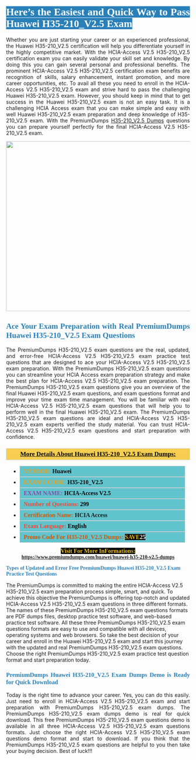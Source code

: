 <h1 style="text-align: justify;"><span style="color:#ffffff;"><span style="font-family:Georgia,serif;"><strong><span style="background-color:#2980b9;">Here’s the Easiest and Quick Way to Pass Huawei H35-210_V2.5 Exam</span></strong></span></span></h1>

<p style="text-align: justify;">Whether you are just starting your career or an experienced professional, the Huawei H35-210_V2.5 certification will help you differentiate yourself in the highly competitive market. With the HCIA-Access V2.5 H35-210_V2.5 certification exam you can easily validate your skill set and knowledge. By doing this you can gain several personal and professional benefits. The prominent HCIA-Access V2.5 H35-210_V2.5 certification exam benefits are recognition of skills, salary enhancement, instant promotion, and more career opportunities, etc. To avail all these you need to enroll in the HCIA-Access V2.5 H35-210_V2.5 exam and strive hard to pass the challenging Huawei H35-210_V2.5 exam. However, you should keep in mind that to get success in the Huawei H35-210_V2.5 exam is not an easy task. It is a challenging HCIA Access exam that you can make simple and easy with well Huawei H35-210_V2.5 exam preparation and deep knowledge of H35-210_V2.5 exam. With the PremiumDumps <a href="https://www.premiumdumps.com/huawei/huawei-h35-210-v2.5-dumps">H35-210_V2.5 Dumps</a> questions you can prepare yourself perfectly for the final HCIA-Access V2.5 H35-210_V2.5 exam.</p>

<p style="text-align: center;"><a href="https://www.premiumdumps.com/huawei/huawei-h35-210-v2.5-dumps"><img alt="" src="https://i.imgur.com/KJGzbJ2.jpeg" style="width: 700px; height: 465px;" /></a></p>

<h2 style="text-align: justify;"><span style="color:#2980b9;"><span style="font-family:Georgia,serif;"><strong>Ace Your Exam Preparation with Real PremiumDumps Huawei H35-210_V2.5 Exam Questions</strong></span></span></h2>

<p style="text-align: justify;">The PremiumDumps H35-210_V2.5 exam questions are the real, updated, and error-free HCIA-Access V2.5 H35-210_V2.5 exam practice test questions that are designed to ace your HCIA-Access V2.5 H35-210_V2.5 exam preparation. With the PremiumDumps H35-210_V2.5 exam questions you can streamline your HCIA Access exam preparation strategy and make the best plan for HCIA-Access V2.5 H35-210_V2.5 exam preparation. The PremiumDumps H35-210_V2.5 exam questions give you an overview of the final Huawei H35-210_V2.5 exam questions, and exam questions format and improve your time exam time management. You will be familiar with real HCIA-Access V2.5 H35-210_V2.5 exam questions that will help you to perform well in the final Huawei H35-210_V2.5 exam. The PremiumDumps H35-210_V2.5 exam questions are ideal and HCIA-Access V2.5 H35-210_V2.5 exam experts verified the study material. You can trust HCIA-Access V2.5 H35-210_V2.5 exam questions and start preparation with confidence.</p>

<h3 style="background: #f7ce50; border: 1px solid rgb(204, 204, 204); padding: 5px 10px; text-align: center;"><span style="font-family:Georgia,serif;"><u><u><span style="color:#000000;"><span style="font-size:11pt"><span style="line-height:normal"><b><span style="font-size:13.0pt"><span cambria="">More Details About Huawei H35-210_V2.5 Exam Dumps:</span></span></b></span></span></span></u></u></span></h3>

<ul>
	<li style="margin:0cm 10pt">
	<div style="background:#61c4cd; border: 1px solid rgb(204, 204, 204); padding: 5px 10px; text-align: justify;"><span style="font-family:Georgia,serif;"><span style="font-size:11pt"><span style="line-height:normal"><b><span style="font-size:12.0pt"><span new="" roman="" times=""><span style="color:#f39c12;">VENDOR:</span> <span style="color:#000000;">Huawei</span></span></span></b></span></span></span></div>
	</li>
	<li style="margin:0cm 10pt">
	<div style="background: #61c4cd; border: 1px solid rgb(204, 204, 204); padding: 5px 10px; text-align: justify;"><span style="font-family:Georgia,serif;"><span style="font-size:11pt"><span style="line-height:normal"><b><span style="font-size:12.0pt"><span new="" roman="" times=""><span style="color:#f39c12;">EXAM CCODE:</span> <span style="color:#000000;">H35-210_V2.5</span></span></span></b></span></span></span></div>
	</li>
	<li style="margin:0cm 10pt">
	<div style="background: #61c4cd; border: 1px solid rgb(204, 204, 204); padding: 5px 10px; text-align: justify;"><span style="font-family:Georgia,serif;"><span style="font-size:11pt"><span style="line-height:normal"><b><span style="font-size:12.0pt"><span new="" roman="" times=""><span style="color:#8e44ad;">EXAM NAME:</span> <span style="color:#000000;">HCIA-Access V2.5</span></span></span></b></span></span></span></div>
	</li>
	<li style="margin:0cm 10pt">
	<div style="background: #61c4cd; border: 1px solid rgb(204, 204, 204); padding: 5px 10px;"><span style="font-family:Georgia,serif;"><span style="font-size:11pt"><span style="line-height:normal"><b><span style="font-size:12.0pt"><span new="" roman="" times=""><span style="color:#e74c3c;">Number of Questions:</span><span style="color:#000000;"><span style="color:#f1c40f;"> </span>299</span></span></span></b></span></span></span></div>
	</li>
	<li style="margin:0cm 10pt">
	<div style="background: #61c4cd; border: 1px solid rgb(204, 204, 204); padding: 5px 10px; text-align: justify;"><span style="font-family:Georgia,serif;"><span style="font-size:11pt"><span style="line-height:normal"><b><span style="font-size:12.0pt"><span new="" roman="" times=""><span style="color:#d35400;">Certification Name:</span> HCIA Access</span></span></b></span></span></span></div>
	</li>
	<li style="margin:0cm 10pt">
	<div style="background: #61c4cd; border: 1px solid rgb(204, 204, 204); padding: 5px 10px; text-align: justify;"><span style="font-family:Georgia,serif;"><span style="font-size:11pt"><span style="line-height:normal"><b><span style="font-size:12.0pt"><span new="" roman="" times=""><span style="color:#e74c3c;">Exam Language:</span> <span style="color:#000000;">English</span></span></span></b></span></span></span></div>
	</li>
	<li style="margin:0cm 10pt">
	<div style="background: #61c4cd; border: 1px solid rgb(204, 204, 204); padding: 5px 10px;"><span style="font-family:Georgia,serif;"><span style="font-size:11pt"><span style="line-height:normal"><b><span style="font-size:12.0pt"><span new="" roman="" times=""><span style="color:#d35400;">Promo Code For H35-210_V2.5 Dumps:</span><span style="color:#f1c40f;"> <span style="background-color:#000000;">SAVE</span></span><span style="color:#ffffff;"><span style="background-color:#000000;">25</span></span></span></span></b></span></span></span></div>
	</li>
</ul>

<p style="text-align: center;"><span style="font-family:Georgia,serif;"><strong><span style="font-size:16px;"><span style="color:#f1c40f;"><span style="background-color:#000000;">Visit For More InFormations:</span></span></span> <a href="https://www.premiumdumps.com/huawei/huawei-h35-210-v2.5-dumps">https://www.premiumdumps.com/huawei/huawei-h35-210-v2.5-dumps</a></strong></span></p>

<p><span style="color:#2980b9;"><span style="font-family:Georgia,serif;"><strong><strong><strong>Types of Updated and Error Free PremiumDumps Huawei H35-210_V2.5 Exam Practice Test Questions</strong></strong></strong></span></span></p>

<p>The PremiumDumps is committed to making the entire HCIA-Access V2.5 H35-210_V2.5 exam preparation process simple, smart, and quick. To achieve this objective the PremiumDumps is offering top-notch and updated HCIA-Access V2.5 H35-210_V2.5 exam questions in three different formats. The names of these PremiumDumps H35-210_V2.5 exam questions formats are PDF dumps files, desktop practice test software, and web-based practice test software. All these three PremiumDumps H35-210_V2.5 exam questions formats are easy to use and compatible with all devices, operating systems and web browsers. So take the best decision of your career and enroll in the Huawei H35-210_V2.5 exam and start this journey with the updated and real PremiumDumps H35-210_V2.5 exam questions. Choose the right PremiumDumps H35-210_V2.5 exam practice test question format and start preparation today.</p>

<h3 style="text-align: justify;"><span style="color:#2980b9;"><span style="font-family:Georgia,serif;"><strong><strong><strong>PremiumDumps Huawei H35-210_V2.5 Exam Dumps Demo is Ready for Quick Download</strong></strong></strong></span></span></h3>

<p style="text-align: justify;">Today is the right time to advance your career. Yes, you can do this easily. Just need to enroll in HCIA-Access V2.5 H35-210_V2.5 exam and start preparation with PremiumDumps H35-210_V2.5 exam dumps. The PremiumDumps H35-210_V2.5 exam dumps demo is real for quick download. This free PremiumDumps H35-210_V2.5 exam questions demo is available in all three HCIA-Access V2.5 H35-210_V2.5 exam questions formats. Just choose the right HCIA-Access V2.5 H35-210_V2.5 exam questions demo format and start to download. If you think that the PremiumDumps H35-210_V2.5 exam questions are helpful to you then take your buying decision. Best of luck!!!</p>
